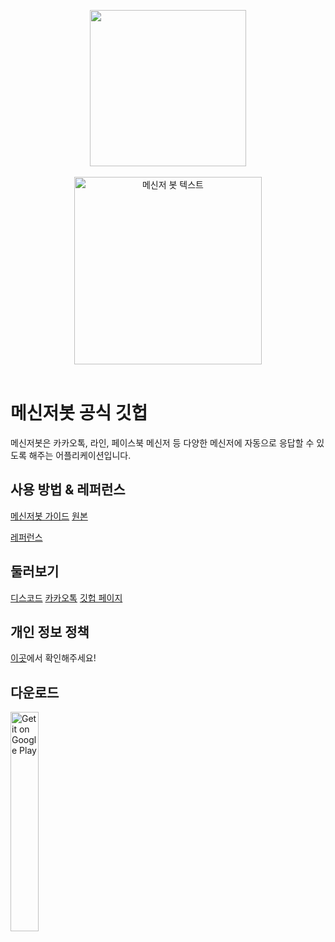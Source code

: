 <p align="center">
  <img width="250" height="250" src="https://messengerbotteam.github.io/images/logo.png">
  <br><br>
  <picture>
    <source width="300" media="(prefers-color-scheme: dark)" srcset="https://raw.githubusercontent.com/MessengerBotTeam/.github/main/profile/title-dark.svg">
    <img width="300" alt="메신저 봇 텍스트" src="[./title-light.svg](https://raw.githubusercontent.com/MessengerBotTeam/.github/main/profile/title-light.svg)">
  </picture>
  <br><br>
</p>

# 메신저봇 공식 깃헙

메신저봇은 카카오톡, 라인, 페이스북 메신저 등 다양한 메신저에 자동으로 응답할 수 있도록 해주는 어플리케이션입니다.

## 사용 방법 & 레퍼런스
[메신저봇 가이드](https://violet.develope.kr/entry/메신저봇-가이드)
[원본](https://deviolet.tistory.com/entry/메신저봇-가이드)

[레퍼런스](https://violetxf.gitbook.io/messengerbot)

## 둘러보기
[디스코드](https://discord.gg/sQU9BUj) [카카오톡](https://open.kakao.com/o/gMTtmNlc) [깃헙 페이지](https://messengerbotteam.github.io/)

## 개인 정보 정책
[이곳](https://messengerbotteam.github.io/posts/privacy-policy.html)에서 확인해주세요!

## 다운로드
[<img alt="Get it on Google Play" src="https://play.google.com/intl/en_us/badges/static/images/badges/en_badge_web_generic.png" width="30%">](https://play.google.com/store/apps/details?id=com.xfl.msgbot)

